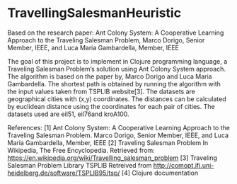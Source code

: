 # TravellingSalesmanHeuristic

Based on the research paper: Ant Colony System: A Cooperative Learning
Approach to the Traveling Salesman Problem,
Marco Dorigo, Senior Member, IEEE, and Luca Maria Gambardella, Member, IEEE

The goal of this project is to implement in Clojure programming language, a
Traveling Salesman Problem’s solution using Ant Colony System approach. 
The algorithm is based on the paper by, Marco Dorigo and Luca Maria
Gambardella. The shortest path is obtained by running the
algorithm with the input values taken from TSPLIB website[3]. The datasets are
geographical cities with (x,y) coordinates. The distances can be calculated by
euclidean distance using the coordinates for each pair of cities. The datasets used
are eil51, eil76and kroA100.

References:
[1] Ant Colony System: A Cooperative Learning Approach to the Traveling
Salesman Problem.
Marco Dorigo, Senior Member, IEEE, and Luca Maria Gambardella, Member, IEEE
[2] Traveling Salesman Problem In Wikipedia, The Free Encyclopedia.
Retrieved from: https://en.wikipedia.org/wiki/Travelling_salesman_problem
[3] Traveling Salesman Problem Library TSPLIB
Retreived from http://comopt.ifi.uni-heidelberg.de/software/TSPLIB95/tsp/
[4] Clojure documentation
